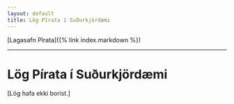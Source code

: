 ```yaml
---
layout: default
title: Lög Pírata í Suðurkjördæmi
---
```


[Lagasafn Pírata]({% link index.markdown %})

***

# Lög Pírata í Suðurkjördæmi

[Lög hafa ekki borist.]